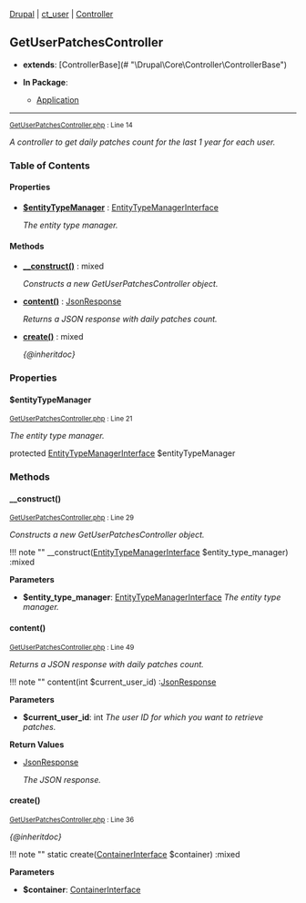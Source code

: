 
[Drupal](../namespaces/drupal.md) | [ct_user](../namespaces/drupal-ct-user.md) | [Controller](../namespaces/drupal-ct-user-controller.md)

## GetUserPatchesController

- **extends**: [ControllerBase](# &quot;\Drupal\Core\Controller\ControllerBase&quot;)

- **In Package**:
    - [Application](../packages/Application.md)
  


---





<small>[GetUserPatchesController.php](../files/web-modules-custom-ct-user-src-controller-getuserpatchescontroller.md) : Line 14</small>

*A controller to get daily patches count for the last 1 year for each user.*









### Table of Contents









#### Properties
- **[$entityTypeManager](../classes/Drupal-ct-user-Controller-GetUserPatchesController.md#entitytypemanager)**
         : [EntityTypeManagerInterface](# "\Drupal\Core\Entity\EntityTypeManagerInterface")  

  *The entity type manager.*


#### Methods
- **[__construct()](../classes/Drupal-ct-user-Controller-GetUserPatchesController.md#__construct)**
           : mixed

  *Constructs a new GetUserPatchesController object.*

- **[content()](../classes/Drupal-ct-user-Controller-GetUserPatchesController.md#content)**
           : [JsonResponse](# "\Symfony\Component\HttpFoundation\JsonResponse")

  *Returns a JSON response with daily patches count.*

- **[create()](../classes/Drupal-ct-user-Controller-GetUserPatchesController.md#create)**
           : mixed

  *{@inheritdoc}*







### Properties

#### $entityTypeManager

<small>[GetUserPatchesController.php](../files/web-modules-custom-ct-user-src-controller-getuserpatchescontroller.md) : Line 21</small>

*The entity type manager.*


protected [EntityTypeManagerInterface](# "\Drupal\Core\Entity\EntityTypeManagerInterface") $entityTypeManager









### Methods

#### __construct()

<small>[GetUserPatchesController.php](../files/web-modules-custom-ct-user-src-controller-getuserpatchescontroller.md) : Line 29</small>

*Constructs a new GetUserPatchesController object.*

!!! note ""
    __construct([EntityTypeManagerInterface](# "\Drupal\Core\Entity\EntityTypeManagerInterface") $entity_type_manager) :mixed




**Parameters**

- **$entity_type_manager**: [EntityTypeManagerInterface](# "\Drupal\Core\Entity\EntityTypeManagerInterface")
      *The entity type manager.*
  






#### content()

<small>[GetUserPatchesController.php](../files/web-modules-custom-ct-user-src-controller-getuserpatchescontroller.md) : Line 49</small>

*Returns a JSON response with daily patches count.*

!!! note ""
    content(int $current_user_id) :[JsonResponse](# "\Symfony\Component\HttpFoundation\JsonResponse")




**Parameters**

- **$current_user_id**: int
      *The user ID for which you want to retrieve patches.*
  




**Return Values**

- [JsonResponse](# "\Symfony\Component\HttpFoundation\JsonResponse")

  *The JSON response.*


#### create()

<small>[GetUserPatchesController.php](../files/web-modules-custom-ct-user-src-controller-getuserpatchescontroller.md) : Line 36</small>

*{@inheritdoc}*

!!! note ""
    static create([ContainerInterface](# "\Symfony\Component\DependencyInjection\ContainerInterface") $container) :mixed




**Parameters**

- **$container**: [ContainerInterface](# "\Symfony\Component\DependencyInjection\ContainerInterface")
    







